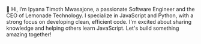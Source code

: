 👋 Hi, I’m Ipyana Timoth Mwasajone, a passionate Software Engineer and the CEO of Lemonade Technology. I specialize in JavaScript and Python, with a strong focus on developing clean, efficient code. I'm excited about sharing knowledge and helping others learn JavaScript. Let's build something amazing together!
